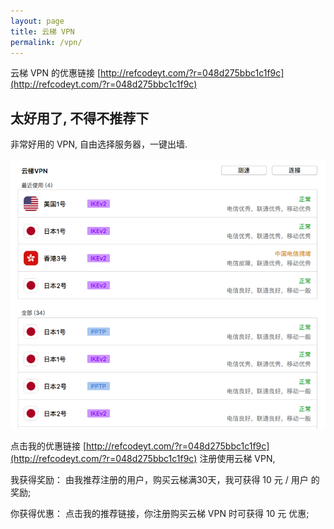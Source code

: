 ```yaml
---
layout: page
title: 云梯 VPN
permalink: /vpn/
---
```


云梯 VPN 的优惠链接 [http://refcodeyt.com/?r=048d275bbc1c1f9c](http://refcodeyt.com/?r=048d275bbc1c1f9c)

## 太好用了, 不得不推荐下

非常好用的 VPN, 自由选择服务器，一键出墙.

![ytvpn](/images/ytvpn.png)


点击我的优惠链接 [http://refcodeyt.com/?r=048d275bbc1c1f9c](http://refcodeyt.com/?r=048d275bbc1c1f9c) 注册使用云梯 VPN,

我获得奖励： 由我推荐注册的用户，购买云梯满30天，我可获得 10 元 / 用户 的奖励;

你获得优惠： 点击我的推荐链接，你注册购买云梯 VPN 时可获得 10 元 优惠;

